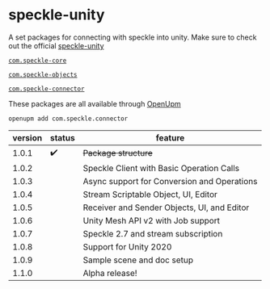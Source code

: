 # speckle-unity

A set packages for connecting with speckle into unity. Make sure to check out the
official [speckle-unity](https://github.com/specklesystems/speckle-unity)

[`com.speckle-core`](https://github.com/sasakiassociates/speckle-unity-connector/tree/main/packages/core)

[`com.speckle-objects`](https://github.com/sasakiassociates/speckle-unity-connector/tree/main/packages/objects)

[`com.speckle-connector`](https://github.com/sasakiassociates/speckle-unity-connector/tree/main/packages/connector)


These packages are all available through [OpenUpm](https://github.com/openupm/openupm-cli#installation)

`openupm add com.speckle.connector`

| version | status | feature                                     |
|---------|--------|---------------------------------------------|
| 1.0.1   | ✔️     | ~~Package structure~~                       |
| 1.0.2   |        | Speckle Client with Basic Operation Calls   |
| 1.0.3   |        | Async support for Conversion and Operations |
| 1.0.4   |        | Stream Scriptable Object, UI, Editor        |
| 1.0.5   |        | Receiver and Sender Objects, UI, and Editor |
| 1.0.6   |        | Unity Mesh API v2 with Job support          |
| 1.0.7   |        | Speckle 2.7 and stream subscription         |
| 1.0.8   |        | Support for Unity 2020                      |
| 1.0.9   |        | Sample scene and doc setup                  |
| 1.1.0   |        | Alpha release!                              |

